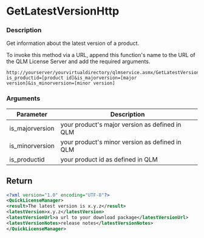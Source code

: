 # GetLatestVersionHttp

### Description

Get information about the latest version of a product.

To invoke this method via a URL, append this function's name to the URL of the QLM License Server and add the required arguments.

```http
http://yourserver/yourvirtualdirectory/qlmservice.asmx/GetLatestVersionHttp?is_productid=[product id]&is_majorversion=[major version]&is_minorversion=[minor version]
```

### Arguments

| Parameter        | Description                                    |
| ---------------- | ---------------------------------------------- |
| is\_majorversion | your product's major version as defined in QLM |
| is\_minorversion | your product's minor version as defined in QLM |
| is\_productid    | your product id as defined in QLM              |

## Return

```xml
<?xml version="1.0" encoding="UTF-8"?>
<QuickLicenseManager>
<result>The latest version is x.y.z</result>
<latestVersion>x.y.z</latestVersion>
<latestVersionUrl>a url to your download package</latestVersionUrl>
<latestVersionNotes>release notes</latestVersionNotes>
</QuickLicenseManager>

 
```
